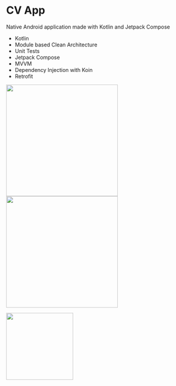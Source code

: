 # CV App

Native Android application made with Kotlin and Jetpack Compose

* Kotlin
* Module based Clean Architecture
* Unit Tests
* Jetpack Compose
* MVVM
* Dependency Injection with Koin
* Retrofit

<img src="https://user-images.githubusercontent.com/1894882/95876168-15054880-0d73-11eb-86ce-4b690d2d7aff.png" width="300"/> <img src="https://user-images.githubusercontent.com/1894882/95876178-1767a280-0d73-11eb-93a9-b1816f688766.png" width="300"/>


[<img src="https://play.google.com/intl/en_us/badges/static/images/badges/en_badge_web_generic.png" width="180"/>](https://play.google.com/store/apps/details?id=com.chebdowski.resume)